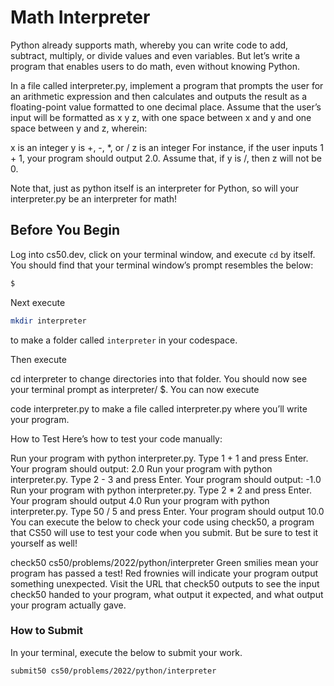 # Math Interpreter

Python already supports math, whereby you can write code to add, subtract, multiply, or divide values and even variables. But let’s write a program that enables users to do math, even without knowing Python.

In a file called interpreter.py, implement a program that prompts the user for an arithmetic expression and then calculates and outputs the result as a floating-point value formatted to one decimal place. Assume that the user’s input will be formatted as x y z, with one space between x and y and one space between y and z, wherein:

x is an integer
y is +, -, *, or /
z is an integer
For instance, if the user inputs 1 + 1, your program should output 2.0. Assume that, if y is /, then z will not be 0.

Note that, just as python itself is an interpreter for Python, so will your interpreter.py be an interpreter for math!

## Before You Begin

Log into cs50.dev, click on your terminal window, and execute `cd` by itself. You should find that your terminal window’s prompt resembles the below:

```bash
$
```

Next execute

```bash
mkdir interpreter
```

to make a folder called `interpreter` in your codespace.

Then execute

cd interpreter
to change directories into that folder. You should now see your terminal prompt as interpreter/ $. You can now execute

code interpreter.py
to make a file called interpreter.py where you’ll write your program.

How to Test
Here’s how to test your code manually:

Run your program with python interpreter.py. Type 1 + 1 and press Enter. Your program should output:
2.0
Run your program with python interpreter.py. Type 2 - 3 and press Enter. Your program should output:
-1.0
Run your program with python interpreter.py. Type 2 * 2 and press Enter. Your program should output
4.0
Run your program with python interpreter.py. Type 50 / 5 and press Enter. Your program should output
10.0
You can execute the below to check your code using check50, a program that CS50 will use to test your code when you submit. But be sure to test it yourself as well!

check50 cs50/problems/2022/python/interpreter
Green smilies mean your program has passed a test! Red frownies will indicate your program output something unexpected. Visit the URL that check50 outputs to see the input check50 handed to your program, what output it expected, and what output your program actually gave.

### How to Submit

In your terminal, execute the below to submit your work.

```bash
submit50 cs50/problems/2022/python/interpreter
```

